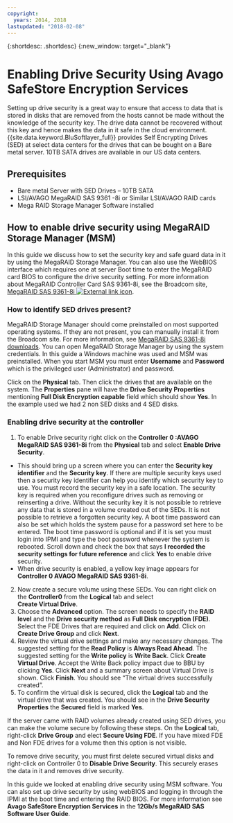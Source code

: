 ```yaml
---
copyright:
  years: 2014, 2018
lastupdated: "2018-02-08"
---
```


{:shortdesc: .shortdesc}
{:new_window: target="_blank"}

# Enabling Drive Security Using Avago SafeStore Encryption Services

Setting up drive security is a great way to ensure that access to data that is stored in disks that are removed from the hosts cannot be 
made without the knowledge of the security key. The drive data cannot be recovered without this key and hence makes the data in it safe in 
the cloud environment.  {{site.data.keyword.BluSoftlayer_full}} provides Self Encrypting Drives (SED) at select data 
centers for the drives that can be bought on a Bare metal server. 10TB SATA drives are available in our US data centers.

## Prerequisites

* Bare metal Server with SED Drives – 10TB SATA
* LSI/AVAGO MegaRAID SAS 9361 -8i or Similar LSI/AVAGO RAID cards
* Mega RAID Storage Manager Software installed

## How to enable drive security using MegaRAID Storage Manager (MSM)

In this guide we discuss how to set the security key and safe guard data in it by using the MegaRAID Storage Manager. You can also use the 
WebBIOS interface which requires one at server Boot time to enter the MegaRAID card BIOS to configure the drive security setting. For more information about 
MegaRAID Controller Card SAS 9361-8i, see the Broadcom site, [MegaRAID SAS 9361-8i ![External link icon](../../icons/launch-glyph.svg "External link icon")](https://www.broadcom.com/products/storage/raid-controllers/megaraid-sas-9361-8i#documentation).

### How to identify SED drives present?

MegaRAID Storage Manager should come preinstalled on most supported operating systems. If they are not present, you can manually install it from the
Broadcom site. For more information, see [MegaRAID SAS 9361-8i downloads](https://www.broadcom.com/products/storage/raid-controllers/megaraid-sas-9361-8i#downloads).
You can open MegaRAID Storage Manager by using the system credentials. In this guide a Windows machine was used and MSM was preinstalled. 
When you start MSM you must enter **Username** and **Password** which is the privileged user (Administrator) and password.

<!--![Figure 1](images/1_adapter_login.jpg)-->

Click on the **Physical** tab. Then click the drives that are available on the system. The **Properties** pane will have the 
**Drive Security Properties** mentioning **Full Disk Encryption capable** field which should show **Yes**. In the example used we had 2 non 
SED disks and 4 SED disks.

<!--![Figure 2](images/1_fde_capable_drives.jpg)-->

### Enabling drive security at the controller

1. To enable Drive security right click on the **Controller 0 :AVAGO MegaRAID SAS 9361-8i** from the **Physical** tab and select 
**Enable Drive Security**.
  * This should bring up a screen where you can enter the **Security key identifier** and the **Security key**. If there are multiple security keys used then a security key identifier can help you identify which security key to use. You must record the security key in a safe location. The security key is required when you reconfigure drives such as removing or reinserting a drive. Without the security key it is not possible to retrieve any data that is stored in a volume created out of the SEDs. It is not possible to retrieve a forgotten security key. A boot time password can also be set which holds the system pause for a password set here to be entered. The boot time password is optional and if it is set you must login into IPMI and type the boot password whenever the system is rebooted. Scroll down and check the box that says **I recorded the security settings for future reference** and click **Yes** to enable drive security.
  * When drive security is enabled, a yellow key image appears for **Controller 0 AVAGO MegaRAID SAS 9361-8i**. 
2. Now create a secure volume using these SEDs. You can right click on the **Controller0** from the **Logical** tab and select  
**Create Virtual Drive**.
3. Choose the **Advanced** option. The screen needs to specify the **RAID level** and the **Drive security method** as 
**Full Disk encryption (FDE)**. Select the FDE Drives that are required and click on **Add**. Click on **Create Drive Group** and 
click **Next**.
4. Review the virtual drive settings and make any necessary changes. The suggested setting for the **Read Policy** is **Always Read Ahead**. 
The suggested setting for the **Write policy** is **Write Back**.  Click **Create Virtual Drive**. Accept the Write Back policy impact due 
to BBU by clicking **Yes**. Click **Next** and a summary screen about  Virtual Drive is shown. Click **Finish**. You should see 
“The virtual drives successfully created”.
5. To confirm the virtual disk is secured, click the **Logical** tab and the virtual drive that was created. You should see in the 
**Drive Security Properties** the **Secured** field is marked **Yes**.

<!--![Figure 3](images/2_enable_drive_security.jpg)-->
<!--![Figure 4](images/3_security_key_details_page.jpg)-->
<!--![Figure 5](images/4_security_key_set_0.jpg)-->
<!--![Figure 6](images/9_create_vd_with_fde_drives.jpg)-->
<!--![Figure 7](images/10_create_vd_advanced_select_raid_drive_encryption_0.jpg)-->
<!--![Figure 8](images/create_vd_settings.jpg)-->
<!--![Figure 9](images/6_vd_secured_confirmation_0.jpg)-->

If the server came with RAID volumes already created using SED drives, you can make the volume secure by following these steps. On 
the **Logical** tab, right-click **Drive Group** and elect **Secure Using FDE**. If you have mixed FDE and Non FDE 
drives for a volume then this option is not visible.

<!--![Figure 10](images/5_secure_existing_vd_with_fde_drives_0.jpg)-->

To remove drive security, you must first delete secured virtual disks and right-click on Controller 0 to **Disable Drive Security**. This 
securely erases the data in it and removes drive security.

In this guide we looked at enabling drive security using MSM software. You can also set up drive security by using webBIOS and logging in 
through the IPMI at the boot time and entering the RAID BIOS. For more information see **Avago SafeStore Encryption Services** in the 
**12Gb/s MegaRAID SAS Software User Guide**.
